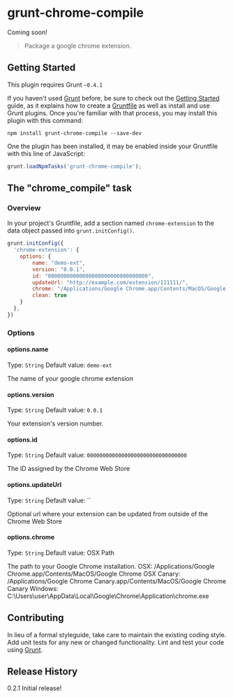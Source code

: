 # grunt-chrome-compile
Coming soon!
> Package a google chrome extension.

## Getting Started
This plugin requires Grunt `~0.4.1`

If you haven't used [Grunt](http://gruntjs.com/) before, be sure to check out the [Getting Started](http://gruntjs.com/getting-started) guide, as it explains how to create a [Gruntfile](http://gruntjs.com/sample-gruntfile) as well as install and use Grunt plugins. Once you're familiar with that process, you may install this plugin with this command:

```shell
npm install grunt-chrome-compile --save-dev
```

One the plugin has been installed, it may be enabled inside your Gruntfile with this line of JavaScript:

```js
grunt.loadNpmTasks('grunt-chrome-compile');
```

## The "chrome_compile" task

### Overview
In your project's Gruntfile, add a section named `chrome-extension` to the data object passed into `grunt.initConfig()`.

```js
grunt.initConfig({
  'chrome-extension': {
    options: {
		name: "demo-ext",
		version: "0.0.1",
		id: "00000000000000000000000000000000",
		updateUrl: "http://example.com/extension/111111/",
		chrome: "/Applications/Google Chrome.app/Contents/MacOS/Google Chrome",
		clean: true
    }
  },
})
```
### Options

#### options.name
Type: `String`
Default value: `demo-ext`

The name of your google chrome extension

#### options.version
Type: `String`
Default value: `0.0.1`

Your extension's version number.

#### options.id
Type: `String`
Default value: `00000000000000000000000000000000`

The ID assigned by the Chrome Web Store

#### options.updateUrl
Type: `String`
Default value: ``

Optional url where your extension can be updated from outside of the Chrome Web Store

#### options.chrome
Type: `String`
Default value: OSX Path

The path to your Google Chrome installation.
OSX: /Applications/Google Chrome.app/Contents/MacOS/Google Chrome
OSX Canary: /Applications/Google Chrome Canary.app/Contents/MacOS/Google Chrome Canary
Windows: C:\Users\user\AppData\Local\Google\Chrome\Application\chrome.exe 

## Contributing
In lieu of a formal styleguide, take care to maintain the existing coding style. Add unit tests for any new or changed functionality. Lint and test your code using [Grunt](http://gruntjs.com/).

## Release History
0.2.1 Initial release!
